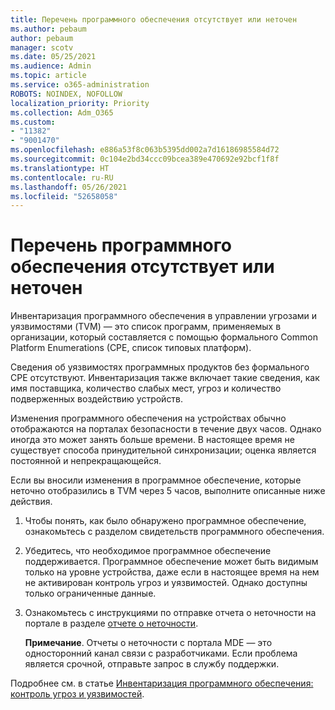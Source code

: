 ```yaml
---
title: Перечень программного обеспечения отсутствует или неточен
ms.author: pebaum
author: pebaum
manager: scotv
ms.date: 05/25/2021
ms.audience: Admin
ms.topic: article
ms.service: o365-administration
ROBOTS: NOINDEX, NOFOLLOW
localization_priority: Priority
ms.collection: Adm_O365
ms.custom:
- "11382"
- "9001470"
ms.openlocfilehash: e886a53f8c063b5395dd002a7d16186985584d72
ms.sourcegitcommit: 0c104e2bd34ccc09bcea389e470692e92bcf1f8f
ms.translationtype: HT
ms.contentlocale: ru-RU
ms.lasthandoff: 05/26/2021
ms.locfileid: "52658058"
---
```

# <a name="software-inventory-is-missing-or-inaccurate"></a>Перечень программного обеспечения отсутствует или неточен

Инвентаризация программного обеспечения в управлении угрозами и уязвимостями (TVM) — это список программ, применяемых в организации, который составляется с помощью формального Common Platform Enumerations (CPE, список типовых платформ).

Сведения об уязвимостях программных продуктов без формального CPE отсутствуют. Инвентаризация также включает такие сведения, как имя поставщика, количество слабых мест, угроз и количество подверженных воздействию устройств.

Изменения программного обеспечения на устройствах обычно отображаются на порталах безопасности в течение двух часов. Однако иногда это может занять больше времени. В настоящее время не существует способа принудительной синхронизации; оценка является постоянной и непрекращающейся.

Если вы вносили изменения в программное обеспечение, которые неточно отобразились в TVM через 5 часов, выполните описанные ниже действия.

1. Чтобы понять, как было обнаружено программное обеспечение, ознакомьтесь с разделом свидетельств программного обеспечения.
1. Убедитесь, что необходимое программное обеспечение поддерживается. Программное обеспечение может быть видимым только на уровне устройства, даже если в настоящее время на нем не активирован контроль угроз и уязвимостей. Однако доступны только ограниченные данные.
1. Ознакомьтесь с инструкциями по отправке отчета о неточности на портале в разделе [отчете о неточности](/microsoft-365/security/defender-endpoint/tvm-software-inventory?view=o365-worldwide#report-inaccuracy).
   
    **Примечание**. Отчеты о неточности с портала MDE — это односторонний канал связи с разработчиками. Если проблема является срочной, отправьте запрос в службу поддержки.

Подробнее см. в статье [Инвентаризация программного обеспечения: контроль угроз и уязвимостей](/microsoft-365/security/defender-endpoint/tvm-software-inventory).